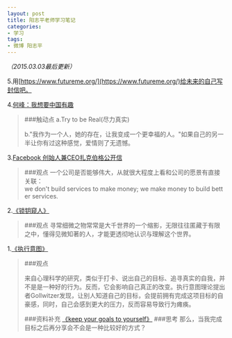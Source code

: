 ```yaml
---
layout: post
title: 阳志平老师学习笔记
categories:
- 学习
tags:
- 微博 阳志平
---
```


*（2015.03.03最后更新）*

5.用[https://www.futureme.org/](https://www.futureme.org/)给未来的自己写封信吧。

4.[何峰：我想要中国有趣](http://www.douban.com/note/243478637/)
>###触动点
>a.Try to be Real(尽力真实)
>
>b."我作为一个人，她的存在，让我变成一个更幸福的人。"如果自己的另一半让你有过这种感觉，爱情则了无遗憾。

3.[Facebook 创始人兼CEO扎克伯格公开信](http://vdisk.weibo.com/wap/s/2gyIu/1328153576?skiplogin=1)
>###观点
>一个公司是否能够伟大，从就很大程度上看和公司的愿景有直接关联：we don't build services to make money; we make money to build better services.

2.[《锁钥窥人》](http://vdisk.weibo.com/s/mCW3f)
>###观点
>寻常细微之物常常是大千世界的一个缩影，无限往往匿藏于有限之中，懂得见微知著的人，才能更透彻地认识与理解这个世界。

1.[《执行意图》](http://www.yangzhiping.com/psy/implementation-intentions.html)
>###观点
>
>来自心理科学的研究，类似于打卡、说出自己的目标、追寻真实的自我，并不是是一种好的行为。反而，它会影响自己真正的改变。执行意图理论提出者Gollwitzer发现，让别人知道自己的目标，会提前拥有完成这项目标的自豪感，同时，自己会感到更大的压力，反而容易导致行为瘫痪。
>
>###资料补充
>[《keep your goals to yourself》](http://dou.bz/1UWUMp)
>###思考
>那么，当我完成目标之后再分享会不会是一种比较好的方式？
